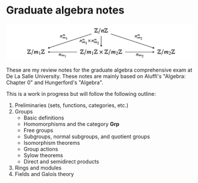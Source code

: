 # Graduate algebra notes

![Image](assets/img/image.png "Diagram showing the relationship between subgroups of Z/nZ")

These are my review notes for the graduate algebra comprehensive exam at De La Salle University. These notes are mainly based on Aluffi's "Algebra: Chapter 0" and Hungerford's "Algebra".

This is a work in progress but will follow the following outline:

1. Preliminaries (sets, functions, categories, etc.)
2. Groups
    - Basic definitions
    - Homomorphisms and the category $\mathbf{Grp}$
    - Free groups
    - Subgroups, normal subgroups, and quotient groups
    - Isomorphism theorems
    - Group actions
    - Sylow theorems
    - Direct and semidirect products
3. Rings and modules
4. Fields and Galois theory